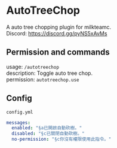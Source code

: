 # AutoTreeChop
A auto tree chopping plugin for milkteamc.  
Discord: https://discord.gg/pyNS5xAvMs   
## Permission and commands
usage: `/autotreechop`  
description: Toggle auto tree chop.  
permission: `autotreechop.use`  
## Config
`config.yml`
```yml
messages:
  enabled: "§a已開啟自動砍樹。"
  disabled: "§c已關閉自動砍樹。"
  no-permission: "§c你沒有權限使用此指令。"
```